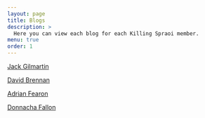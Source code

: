 ```yaml
---
layout: page
title: Blogs
description: >
  Here you can view each blog for each Killing Spraoi member.
menu: true
order: 1
---
```


[Jack Gilmartin](/jack/)

[David Brennan](/david/)

[Adrian Fearon](/adrian/)

[Donnacha Fallon](/donnacha/)